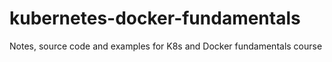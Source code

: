 # kubernetes-docker-fundamentals
Notes, source code and examples for K8s and Docker fundamentals course
